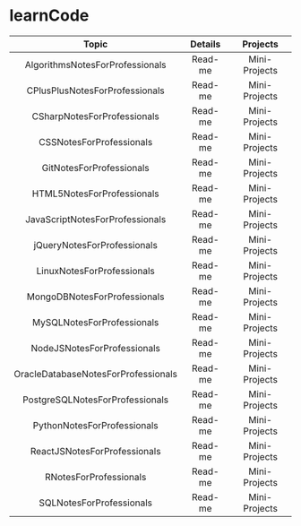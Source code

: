 # learnCode

| Topic | Details | Projects |
|:-----:|:-------:|:--------:|
| AlgorithmsNotesForProfessionals | Read-me | Mini-Projects |
| CPlusPlusNotesForProfessionals | Read-me | Mini-Projects |
| CSharpNotesForProfessionals | Read-me | Mini-Projects |
| CSSNotesForProfessionals | Read-me | Mini-Projects |
| GitNotesForProfessionals | Read-me | Mini-Projects |
| HTML5NotesForProfessionals | Read-me | Mini-Projects |
| JavaScriptNotesForProfessionals | Read-me | Mini-Projects |
| jQueryNotesForProfessionals | Read-me | Mini-Projects |
| LinuxNotesForProfessionals | Read-me | Mini-Projects |
| MongoDBNotesForProfessionals | Read-me | Mini-Projects |
| MySQLNotesForProfessionals | Read-me | Mini-Projects |
| NodeJSNotesForProfessionals | Read-me | Mini-Projects |
| OracleDatabaseNotesForProfessionals | Read-me | Mini-Projects |
| PostgreSQLNotesForProfessionals | Read-me | Mini-Projects |
| PythonNotesForProfessionals | Read-me | Mini-Projects |
| ReactJSNotesForProfessionals | Read-me | Mini-Projects |
| RNotesForProfessionals | Read-me | Mini-Projects |
| SQLNotesForProfessionals | Read-me | Mini-Projects |